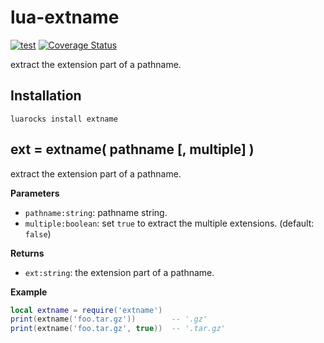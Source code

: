 # lua-extname

[![test](https://github.com/mah0x211/lua-extname/actions/workflows/test.yml/badge.svg)](https://github.com/mah0x211/lua-extname/actions/workflows/test.yml)
[![Coverage Status](https://coveralls.io/repos/github/mah0x211/lua-extname/badge.svg?branch=master)](https://coveralls.io/github/mah0x211/lua-extname?branch=master)

extract the extension part of a pathname.


## Installation

```
luarocks install extname
```


## ext = extname( pathname [, multiple] )

extract the extension part of a pathname.

**Parameters**

- `pathname:string`: pathname string.
- `multiple:boolean`: set `true` to extract the multiple extensions. (default: `false`)

**Returns**

- `ext:string`: the extension part of a pathname.

**Example**

```lua
local extname = require('extname')
print(extname('foo.tar.gz'))        -- '.gz'
print(extname('foo.tar.gz', true))  -- '.tar.gz'
```
